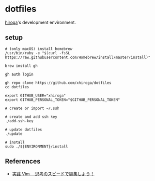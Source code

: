 # dotfiles

[hiroga](https://github.com/xhiroga)'s development environment.

## setup

```shell script
# (only macOS) install homebrew
/usr/bin/ruby -e "$(curl -fsSL https://raw.githubusercontent.com/Homebrew/install/master/install)"

brew install gh

gh auth login

gh repo clone https://github.com/xhiroga/dotfiles
cd dotfiles

export GITHUB_USER="xhiroga"
export GITHUB_PERSONAL_TOKEN="$GITHUB_PERSONAL_TOKEN"

# create or import ~/.ssh

# create and add ssh key
./add-ssh-key

# update dotfiles
./update

# install
sudo ./${ENVIRONMENT}/install
```

## References

- [実践 Vim 　思考のスピードで編集しよう！](https://amzn.to/2RO11fr)

